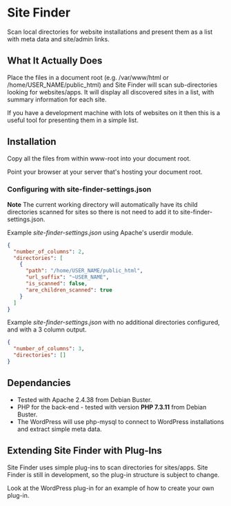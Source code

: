 # Site Finder

Scan local directories for website installations and present them as a list with meta data and site/admin links.

## What It Actually Does

Place the files in a document root (e.g. /var/www/html or /home/USER_NAME/public_html) and Site Finder will scan sub-directories looking for websites/apps. It will display all discovered sites in a list, with summary information for each site.

If you have a development machine with lots of websites on it then this is a useful tool for presenting them in a simple list.

## Installation

Copy all the files from within www-root into your document root.

Point your browser at your server that's hosting your document root.

### Configuring with site-finder-settings.json

**Note** The current working directory will automatically have its child directories scanned for sites so there is not need to add it to site-finder-settings.json.

Example *site-finder-settings.json* using Apache's userdir module.

```json
{
  "number_of_columns": 2,
  "directories": [
    {
      "path": "/home/USER_NAME/public_html",
      "url_suffix": "~USER_NAME",
      "is_scanned": false,
      "are_children_scanned": true
    }
  ]
}
```

Example *site-finder-settings.json* with no additional directories configured, and with a 3 column output.

```json
{
  "number_of_columns": 3,
  "directories": []
}
```

## Dependancies

* Tested with Apache 2.4.38 from Debian Buster.
* PHP for the back-end - tested with version **PHP 7.3.11** from Debian Buster.
* The WordPress will use php-mysql to connect to WordPress installations and extract simple meta data.

## Extending Site Finder with Plug-Ins

Site Finder uses simple plug-ins to scan directories for sites/apps. Site Finder is still in development, so the plug-in structure is subject to change.

Look at the WordPress plug-in for an example of how to create your own plug-in.